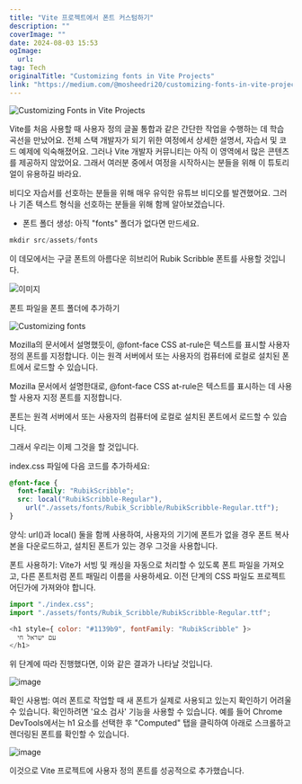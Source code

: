 ```yaml
---
title: "Vite 프로젝트에서 폰트 커스텀하기"
description: ""
coverImage: ""
date: 2024-08-03 15:53
ogImage: 
  url: 
tag: Tech
originalTitle: "Customizing fonts in Vite Projects"
link: "https://medium.com/@mosheedri20/customizing-fonts-in-vite-projects-c1c43d1bf411"
---
```




![Customizing Fonts in Vite Projects](/assets/img/CustomizingfontsinViteProjects_0.png)

Vite를 처음 사용할 때 사용자 정의 글꼴 통합과 같은 간단한 작업을 수행하는 데 학습 곡선을 만났어요. 전체 스택 개발자가 되기 위한 여정에서 상세한 설명서, 자습서 및 코드 예제에 익숙해졌어요. 그러나 Vite 개발자 커뮤니티는 아직 이 영역에서 많은 콘텐츠를 제공하지 않았어요. 그래서 여러분 중에서 여정을 시작하시는 분들을 위해 이 튜토리얼이 유용하길 바라요.

비디오 자습서를 선호하는 분들을 위해 매우 유익한 유튜브 비디오를 발견했어요. 그러나 기존 텍스트 형식을 선호하는 분들을 위해 함께 알아보겠습니다.

- 폰트 폴더 생성: 아직 "fonts" 폴더가 없다면 만드세요.

<div class="content-ad"></div>

```js
mkdir src/assets/fonts
```

이 데모에서는 구글 폰트의 아름다운 히브리어 Rubik Scribble 폰트를 사용할 것입니다.

![이미지](/assets/img/CustomizingfontsinViteProjects_1.png)

폰트 파일을 폰트 폴더에 추가하기

<div class="content-ad"></div>

![Customizing fonts](/assets/img/CustomizingfontsinViteProjects_2.png)

Mozilla의 문서에서 설명했듯이, @font-face CSS at-rule은 텍스트를 표시할 사용자 정의 폰트를 지정합니다. 이는 원격 서버에서 또는 사용자의 컴퓨터에 로컬로 설치된 폰트에서 로드할 수 있습니다.

Mozilla 문서에서 설명한대로, @font-face CSS at-rule은 텍스트를 표시하는 데 사용할 사용자 지정 폰트를 지정합니다.

폰트는 원격 서버에서 또는 사용자의 컴퓨터에 로컬로 설치된 폰트에서 로드할 수 있습니다.

<div class="content-ad"></div>

그래서 우리는 이제 그것을 할 것입니다.

index.css 파일에 다음 코드를 추가하세요:

```css
@font-face {
  font-family: "RubikScribble";
  src: local("RubikScribble-Regular"),
    url("./assets/fonts/Rubik_Scribble/RubikScribble-Regular.ttf");
}
```

<div class="content-ad"></div>

양식: url()과 local() 둘을 함께 사용하여, 사용자의 기기에 폰트가 없을 경우 폰트 복사본을 다운로드하고, 설치된 폰트가 있는 경우 그것을 사용합니다.

폰트 사용하기: Vite가 서빙 및 캐싱을 자동으로 처리할 수 있도록 폰트 파일을 가져오고, 다른 폰트처럼 폰트 패밀리 이름을 사용하세요. 이전 단계의 CSS 파일도 프로젝트 어딘가에 가져와야 합니다.

```js
import "./index.css";
import "./assets/fonts/Rubik_Scribble/RubikScribble-Regular.ttf";

<h1 style={ color: "#1139b9", fontFamily: "RubikScribble" }>
  עם ישראל חי
</h1>
```

위 단계에 따라 진행했다면, 이와 같은 결과가 나타날 것입니다.

<div class="content-ad"></div>

![image](/assets/img/CustomizingfontsinViteProjects_3.png)

확인 사용법: 여러 폰트로 작업할 때 새 폰트가 실제로 사용되고 있는지 확인하기 어려울 수 있습니다. 확인하려면 '요소 검사' 기능을 사용할 수 있습니다. 예를 들어 Chrome DevTools에서는 h1 요소를 선택한 후 "Computed" 탭을 클릭하여 아래로 스크롤하고 렌더링된 폰트를 확인할 수 있습니다.

![image](/assets/img/CustomizingfontsinViteProjects_4.png)

이것으로 Vite 프로젝트에 사용자 정의 폰트를 성공적으로 추가했습니다.

